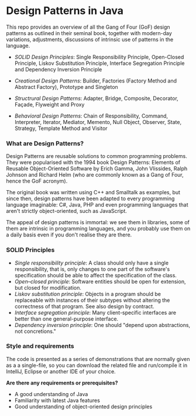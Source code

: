 # Design Patterns in Java 

This repo provides an overview of all the Gang of Four (GoF) design patterns as outlined in their seminal book, 
together with modern-day variations, adjustments, discussions of intrinsic use of patterns in the language.

* *SOLID Design Principles*: Single Responsibility Principle, Open-Closed Principle, Liskov Substitution Principle, 
Interface Segregation Principle and Dependency Inversion Principle

* *Creational Design Patterns*: Builder, Factories (Factory Method and Abstract Factory), Prototype and Singleton

* *Structrural Design Patterns*: Adapter, Bridge, Composite, Decorator, Façade, Flyweight and Proxy

* *Behavioral Design Patterns*: Chain of Responsibility, Command, Interpreter, Iterator, Mediator, Memento, Null Object, 
Observer, State, Strategy, Template Method and Visitor

### What are Design Patterns?

Design Patterns are reusable solutions to common programming problems. They were popularised with the 1994 book Design 
Patterns: Elements of Reusable Object-Oriented Software by Erich Gamma, John Vlissides, Ralph Johnson and Richard Helm 
(who are commonly known as a Gang of Four, hence the GoF acronym).

The original book was written using C++ and Smalltalk as examples, but since then, design patterns have been adapted 
to every programming language imaginable: C#, Java, PHP and even programming languages that aren't strictly 
object-oriented, such as JavaScript.

The appeal of design patterns is immortal: we see them in libraries, some of them are intrinsic in programming 
languages, and you probably use them on a daily basis even if you don't realise they are there.

### SOLID Principles

* *Single responsibility principle*: A class should only have a single responsibility, that is, only changes to one part 
of the software's specification should be able to affect the specification of the class.
* *Open–closed principle*: Software entities should be open for extension, but closed for modification.
* *Liskov substitution principle*: Objects in a program should be replaceable with instances of their subtypes without 
altering the correctness of that program. See also design by contract.
* *Interface segregation principle*: Many client-specific interfaces are better than one general-purpose interface.
* *Dependency inversion principle*: One should "depend upon abstractions, not concretions."

### Style and requirements

The code is presented as a series of demonstrations that are normally given as a a single-file, so you can download 
the related file and run/compile it in IntelliJ, Eclipse or another IDE of your choice.

**Are there any requirements or prerequisites?**
* A good understanding of Java
* Familiarity with latest Java features
* Good understanding of object-oriented design principles